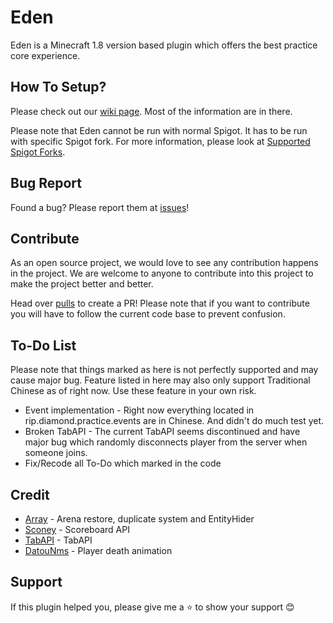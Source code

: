 # Eden
Eden is a Minecraft 1.8 version based plugin which offers the best practice core experience.

## How To Setup?
Please check out our [wiki page](https://github.com/RealGoodestEnglish/Eden/wiki). Most of the information are in there.

Please note that Eden cannot be run with normal Spigot. It has to be run with specific Spigot fork. For more information, please look at [Supported Spigot Forks](https://github.com/RealGoodestEnglish/Eden/wiki/Getting-Started#supported-spigot-forks).

## Bug Report
Found a bug? Please report them at [issues](https://github.com/RealGoodestEnglish/Eden/issues)!

## Contribute
As an open source project, we would love to see any contribution happens in the project. We are welcome to anyone to contribute into this project to make the project better and better. 

Head over [pulls](https://github.com/RealGoodestEnglish/Eden/pulls) to create a PR! Please note that if you want to contribute you will have to follow the current code base to prevent confusion.

## To-Do List
Please note that things marked as here is not perfectly supported and may cause major bug. Feature listed in here may also only support Traditional Chinese as of right now. Use these feature in your own risk.
* Event implementation - Right now everything located in rip.diamond.practice.events are in Chinese. And didn't do much test yet.
* Broken TabAPI - The current TabAPI seems discontinued and have major bug which randomly disconnects player from the server when someone joins.
* Fix/Recode all To-Do which marked in the code

## Credit
* [Array](https://github.com/RefineDevelopment/Array) - Arena restore, duplicate system and EntityHider
* [Sconey](https://github.com/Saturn-Operations/Sconey) - Scoreboard API
* [TabAPI](https://github.com/NoSequel/TabAPI) - TabAPI
* [DatouNms](https://github.com/lulu2002/DatouNms) - Player death animation

## Support
If this plugin helped you, please give me a ⭐ to show your support 😊